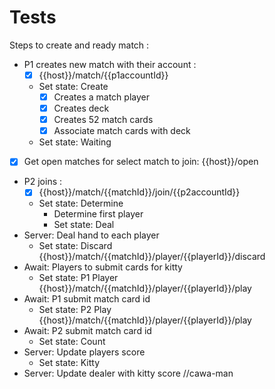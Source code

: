 # Tests 

Steps to create and ready match : 

- P1 creates new match with their account : 
  - [x] {{host}}/match/{{p1accountId}}
  - Set state: Create
    - [x] Creates a match player
    - [x] Creates deck
    - [x] Creates 52 match cards
    - [x] Associate match cards with deck
  - Set state: Waiting
- [x] Get open matches for select match to join: {{host}}/open
- P2 joins :
  - [x] {{host}}/match/{{matchId}}/join/{{p2accountId}}
  - Set state: Determine
    - Determine first player
    - Set state: Deal
- Server: Deal hand to each player
  - Set state: Discard {{host}}/match/{{matchId}}/player/{{playerId}}/discard
- Await: Players to submit cards for kitty
  - Set state: P1 Player {{host}}/match/{{matchId}}/player/{{playerId}}/play
- Await: P1 submit match card id 
  - Set state: P2 Play {{host}}/match/{{matchId}}/player/{{playerId}}/play
- Await: P2 submit match card id
  - Set state: Count 
- Server: Update players score
  - Set state: Kitty 
- Server: Update dealer with kitty score 
//cawa-man 


